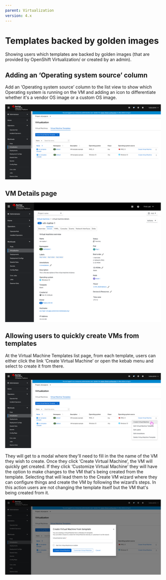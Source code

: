 ```yaml
---
parent: Virtualization
version: 4.x
---
```

# Templates backed by golden images

Showing users which templates are backed by golden images (that are provided by OpenShift Virtualization/ or created by an admin).

## Adding an ‘Operating system source’ column

Add an ‘Operating system source’ column to the list view to show which Operating system is running on the VM and adding an icon to differentiate whether it's a vendor OS image or a custom OS image.

![List view](img/ListView.png)

## VM Details page

![VM details page](img/vm-details.png)

## Allowing users to quickly create VMs from templates

At the Virtual Machine Templates list page, from each template, users can either click the link ‘Create Virtual Machine’ or open the kebab menu and select to create it from there.

![create VM from a template drop down](img/createVM-1.png)

They will get to a modal where they'll need to fill in the the name of the VM they wish to create.
Once they click ‘Create Virtual Machine’, the VM will quickly get created.
If they click ‘Customize Virtual Machine’ they will have the option to make changes to the VM that's being created from the template. Selecting that will lead them to the Create VM wizard where they can configure things and create the VM by following the wizard’s steps. In this action users are not changing the template itself but the VM that's being created from it.

![create vm modal](img/createVM-modal.png)